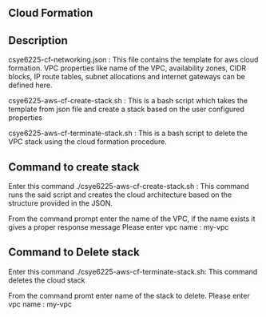 ## Cloud Formation

## Description

csye6225-cf-networking.json : This file contains the template for aws cloud formation. VPC properties like name of the VPC, availability zones, CIDR blocks, IP route tables, subnet allocations and internet gateways can be defined here.

csye6225-aws-cf-create-stack.sh : This is a bash script which takes the template from json file and create a stack based on the user configured properties

csye6225-aws-cf-terminate-stack.sh : This is a bash script to delete the VPC stack using the cloud formation procedure. 


## Command to create stack 
Enter this command 
./csye6225-aws-cf-create-stack.sh : This command runs the said script and creates the cloud architecture based on the structure provided in the JSON. 

From the command prompt enter the name of the VPC, if the name exists it gives a proper response message
Please enter vpc name : my-vpc

## Command to Delete stack 
Enter this command 
./csye6225-aws-cf-terminate-stack.sh: This command deletes the cloud stack 

From the command promt enter name of the stack to delete.
Please enter vpc name : my-vpc

